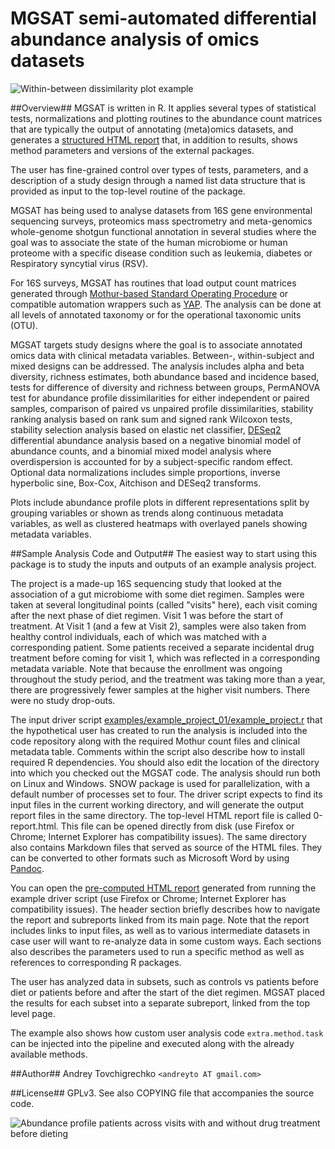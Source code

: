 # MGSAT semi-automated differential abundance analysis of omics datasets #

![Within-between dissimilarity plot example](http://andreyto.bitbucket.org/mgsat/example_project_01/plots/10584217153b.png "Within-between dissimilarity plot example")

##Overview##
MGSAT is written in R. It applies several types of statistical tests, normalizations and plotting routines to the abundance count matrices that are typically the output of annotating (meta)omics datasets, and generates a [structured HTML report](http://andreyto.bitbucket.org/mgsat/example_project_01/0-report.html) that, in addition to results, shows method parameters and versions of the external packages. 

The user has fine-grained control over types of tests, parameters, and a description of a study design through a named list data structure that is provided as input to the top-level routine of the package.

MGSAT has being used to analyse datasets from 16S gene environmental sequencing surveys, proteomics mass spectrometry and meta-genomics whole-genome shotgun functional annotation in several studies where the goal was to associate the state of the human microbiome or human proteome with a specific disease condition such as leukemia, diabetes or Respiratory syncytial virus (RSV).

For 16S surveys, MGSAT has routines that load output count matrices generated through [Mothur-based Standard Operating Procedure](http://www.mothur.org/wiki/MiSeq_SOP) or compatible automation wrappers such as [YAP](https://github.com/andreyto/YAP). The analysis can be done at all levels of annotated taxonomy or for the operational taxonomic units (OTU).

MGSAT targets study designs where the goal is to associate annotated omics data with clinical metadata variables. Between-, within-subject and mixed designs can be addressed. The analysis includes alpha and beta diversity, richness estimates, both abundance based and incidence based, tests for difference of diversity and richness between groups, PermANOVA test for abundance profile dissimilarities for either independent or paired samples, comparison of paired vs unpaired profile dissimilarities, stability ranking analysis based on rank sum and signed rank Wilcoxon tests, stability selection analysis based on elastic net classifier, [DESeq2](http://www.bioconductor.org/packages/release/bioc/html/DESeq2.html) differential abundance analysis based on a negative binomial model of abundance counts, and a binomial mixed model analysis where overdispersion is accounted for by a subject-specific random effect. Optional data normalizations includes simple proportions, inverse hyperbolic sine, Box-Cox, Aitchison and DESeq2 transforms.

Plots include abundance profile plots in different representations split by grouping variables or shown as trends along continuous metadata variables, as well as clustered heatmaps with overlayed panels showing metadata variables.

##Sample Analysis Code and Output##
The easiest way to start using this package is to study the inputs and outputs of an example analysis project.

The project is a made-up 16S sequencing study that looked at the association of a gut microbiome with some diet regimen. Samples were taken at several longitudinal points (called "visits" here), each visit coming after the next phase of diet regimen. Visit 1 was before the start of treatment. At Visit 1 (and a few at Visit 2), samples were also taken from healthy control individuals, each of which was matched with a corresponding patient. Some patients received a separate incidental drug treatment before coming for visit 1, which was reflected in a corresponding metadata variable. Note that because the enrollment was ongoing throughout  the study period, and the treatment was taking more than a year, there are progressively fewer samples at the higher visit numbers. There were no study drop-outs.

The input driver script [examples/example_project_01/example_project.r](mgsat/src/master/examples/example_project_01/example_project.r) that the hypothetical user has created to run the analysis is included into the code repository along with the required Mothur count files and clinical metadata table. Comments within the script also describe how to install required R dependencies. You should also edit the location of the directory into which you checked out the MGSAT code. The analysis should run both on Linux and Windows. SNOW package is used for parallelization, with a default number of processes set to four.
The driver script expects to find its input files in the current working directory, and will generate the output report files in the same directory. The top-level HTML report file is called 0-report.html. This file can be opened directly from disk (use Firefox or Chrome; Internet Explorer has compatibility issues). The same directory also contains Markdown files that served as source of the HTML files. They can be converted to other formats such as Microsoft Word by using [Pandoc](http://johnmacfarlane.net/pandoc/).

You can open the [pre-computed HTML report](http://andreyto.bitbucket.org/mgsat/example_project_01/0-report.html) generated from running the example driver script (use Firefox or Chrome; Internet Explorer has compatibility issues).
The header section briefly describes how to navigate the report and subreports linked from its main page. Note that the report includes links to input files, as well as to various intermediate datasets in case user will want to re-analyze data in some custom ways. Each sections also describes the parameters used to run a specific method as well as references to corresponding R packages.

The user has analyzed data in subsets, such as controls vs patients before diet or patients before and after the start of the diet regimen. MGSAT placed the results for each subset into a separate subreport, linked from the top level page.

The example also shows how custom user analysis code `extra.method.task` can be injected into the pipeline and executed along with the already available methods. 

##Author##
Andrey Tovchigrechko `<andreyto AT gmail.com>`

##License##
GPLv3. See also COPYING file that accompanies the source code.

![Abundance profile patients across visits with and without drug treatment before dieting](http://andreyto.bitbucket.org/mgsat/example_project_01/plots/105879431cf3.png "Abundance profile patients across visits with and without drug treatment before dieting")